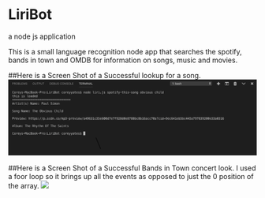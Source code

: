 # LiriBot
a node js application 

This is a small language recognition node app that searches the spotify, bands in town and OMDB for information on songs, music and movies.

##Here is a Screen Shot of a Successful lookup for a song.
![](screenshots/Screenshot%202019-04-28%2021.32.29.png)

##Here is a Screen Shot of a Successful Bands in Town concert look.  I used a foor loop so it brings up all the events as opposed to just the 0 position of the array.
![](screenshots/Screenshot20%2019-04-2820%21.41.03.png)
